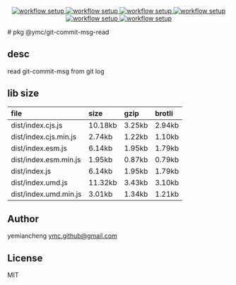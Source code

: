 <p align="center" style="background:white;">
<!-- github workflow stat:s -->
<!-- one line and center  -->
  <a href="https://github.com/YMC-GitHub">
    <img alt="workflow setup" src="https://img.shields.io/static/v1?label=pkg&message=done&color=ff69b4&style=flat-square" />
  </a>
  <a href="https://github.com/YMC-GitHub">
    <img alt="workflow setup" src="https://img.shields.io/static/v1?label=cod&message=done&color=ff69b4&style=flat-square" />
  </a>
    <a href="https://github.com/YMC-GitHub">
    <img alt="workflow setup" src="https://img.shields.io/static/v1?label=dep&message=done&color=ff69b4&style=flat-square" />
  </a>
  <a href="https://github.com/YMC-GitHub">
    <img alt="workflow setup" src="https://img.shields.io/static/v1?label=lin&message=done&color=ff69b4&style=flat-square" />
  </a>
    <a href="https://github.com/YMC-GitHub">
    <img alt="workflow setup" src="https://img.shields.io/static/v1?label=tes&message=fail&color=ff69b4&style=flat-square" />
  </a>
      <a href="https://github.com/YMC-GitHub">
    <img alt="workflow setup" src="https://img.shields.io/static/v1?label=pro&message=done&color=ff69b4&style=flat-square" />
  </a>


  <!-- https://img.shields.io/badge/<LABEL>-<MESSAGE>-<COLOR> -->
  <!-- https://img.shields.io/static/v1?label=<LABEL>&message=<MESSAGE>&color=<COLOR> -->
<!-- github workflow stat:e -->
</p>
# pkg @ymc/git-commit-msg-read

## desc
read git-commit-msg from git log

## lib size  
file | size | gzip | brotli
:---- | :---- | :---- | :----
dist/index.cjs.js | 10.18kb | 3.25kb | 2.94kb
dist/index.cjs.min.js | 2.74kb | 1.22kb | 1.10kb
dist/index.esm.js | 6.14kb | 1.95kb | 1.79kb
dist/index.esm.min.js | 1.95kb | 0.87kb | 0.79kb
dist/index.js | 6.14kb | 1.95kb | 1.79kb
dist/index.umd.js | 11.32kb | 3.43kb | 3.10kb
dist/index.umd.min.js | 3.01kb | 1.34kb | 1.21kb

## Author
yemiancheng <ymc.github@gmail.com>

## License
MIT
